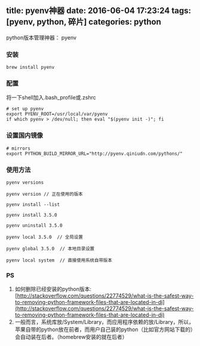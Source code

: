title: pyenv神器
date: 2016-06-04 17:23:24
tags: [pyenv, python, 碎片]
categories: python
---

python版本管理神器： pyenv

### 安装
```
brew install pyenv
```

### 配置
将一下shell加入.bash_profile或.zshrc
```
# set up pyenv
export PYENV_ROOT=/usr/local/var/pyenv
if which pyenv > /dev/null; then eval "$(pyenv init -)"; fi
```

<!--more-->

### 设置国内镜像

```
# mirrors
export PYTHON_BUILD_MIRROR_URL="http://pyenv.qiniudn.com/pythons/"
```

### 使用方法
```
pyenv versions

pyenv version // 正在使用的版本

pyenv install --list

pyenv install 3.5.0

pyenv uninstall 3.5.0

pyenv local 3.5.0  // 全局设置

pyenv global 3.5.0  // 本地目录设置

pyenv local system  // 直接使用系统自带版本

```


### PS
1. 如何删除已经安装的python版本: [http://stackoverflow.com/questions/22774529/what-is-the-safest-way-to-removing-python-framework-files-that-are-located-in-di](http://stackoverflow.com/questions/22774529/what-is-the-safest-way-to-removing-python-framework-files-that-are-located-in-di)
2. 一般而言，系统库放/System/Library，而应用程序依赖的放/Library，所以，苹果自带的python放在前者，而用户自己装的python（比如官方网站下载的）会自动装在后者。（homebrew安装的就在后者）



